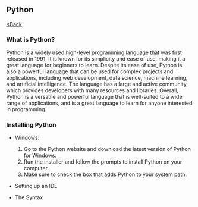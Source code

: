 ## Python
[<Back](../../../README.md)

### What is Python?
Python is a widely used high-level programming language that was first released in 1991. It is known for its simplicity and ease of use, making it a great language for beginners to learn. Despite its ease of use, Python is also a powerful language that can be used for complex projects and applications, including web development, data science, machine learning, and artificial intelligence. The language has a large and active community, which provides developers with many resources and libraries. Overall, Python is a versatile and powerful language that is well-suited to a wide range of applications, and is a great language to learn for anyone interested in programming.

### Installing Python
* Windows:
    1. Go to the Python website and download the latest version of Python for Windows.
    2. Run the installer and follow the prompts to install Python on your computer.
    3. Make sure to check the box that adds Python to your system path.

* Setting up an IDE

* The Syntax